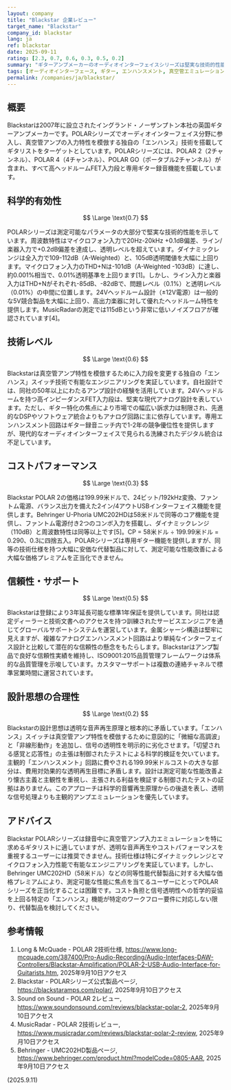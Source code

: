 ```yaml
---
layout: company
title: "Blackstar 企業レビュー"
target_name: "Blackstar"
company_id: blackstar
lang: ja
ref: blackstar
date: 2025-09-11
rating: [2.3, 0.7, 0.6, 0.3, 0.5, 0.2]
summary: "ギターアンプメーカーのオーディオインターフェイスシリーズは堅実な技術的性能を提供するが、透明な音声再生に反する設計思想を採用"
tags: [オーディオインターフェース, ギター, エンハンスメント, 真空管エミュレーション]
permalink: /companies/ja/blackstar/
---
```


## 概要

Blackstarは2007年に設立されたイングランド・ノーザンプトン本社の英国ギターアンプメーカーです。POLARシリーズでオーディオインターフェイス分野に参入し、真空管アンプの入力特性を模倣する独自の「エンハンス」技術を搭載してギタリストをターゲットとしています。POLARシリーズには、POLAR 2（2チャンネル）、POLAR 4（4チャンネル）、POLAR GO（ポータブル2チャンネル）が含まれ、すべて高ヘッドルームFET入力段と専用ギター録音機能を搭載しています。

## 科学的有効性

$$ \Large \text{0.7} $$

POLARシリーズは測定可能なパラメータの大部分で堅実な技術的性能を示しています。周波数特性はマイクロフォン入力で20Hz-20kHz +0.1dB偏差、ライン/楽器入力で+0.2dB偏差を達成し、透明レベルを超えています。ダイナミックレンジは全入力で109-112dB（A-Weighted）と、105dB透明閾値を大幅に上回ります。マイクロフォン入力のTHD+Nは-101dB（A-Weighted -103dB）に達し、約0.001%相当で、0.01%透明基準を上回ります[1]。しかし、ライン入力と楽器入力はTHD+Nがそれぞれ-85dB、-82dBで、問題レベル（0.1%）と透明レベル（0.01%）の中間に位置します。24Vヘッドルーム設計（±12V電源）は一般的な5V競合製品を大幅に上回り、高出力楽器に対して優れたヘッドルーム特性を提供します。MusicRadarの測定では115dBという非常に低いノイズフロアが確認されています[4]。

## 技術レベル

$$ \Large \text{0.6} $$

Blackstarは真空管アンプ特性を模倣するために入力段を変更する独自の「エンハンス」スイッチ技術で有能なエンジニアリングを実証しています。自社設計では、同社の50年以上にわたるアンプ設計の経験を活用しています。24Vヘッドルームを持つ高インピーダンスFET入力段は、堅実な現代アナログ設計を表しています。ただし、ギター特化の焦点により市場での幅広い訴求力は制限され、先進的なDSPやソフトウェア統合よりもアナログ回路に主に依存しています。専用エンハンスメント回路はギター録音ニッチ内で1-2年の競争優位性を提供しますが、現代的なオーディオインターフェイスで見られる洗練されたデジタル統合は不足しています。

## コストパフォーマンス

$$ \Large \text{0.3} $$

Blackstar POLAR 2の価格は199.99米ドルで、24ビット/192kHz変換、ファントム電源、バランス出力を備えた2イン/4アウトUSBインターフェイス機能を提供します。Behringer U-Phoria UMC202HDは58米ドルで同等のコア機能を提供し、ファントム電源付き2つのコンボ入力を搭載し、ダイナミックレンジ（110dB）と周波数特性は同等以上です[5]。CP = 58米ドル ÷ 199.99米ドル = 0.290、0.3に四捨五入。POLARシリーズは専用ギター機能を提供しますが、同等の技術仕様を持つ大幅に安価な代替製品に対して、測定可能な性能改善による大幅な価格プレミアムを正当化できません。

## 信頼性・サポート

$$ \Large \text{0.5} $$

Blackstarは登録により3年延長可能な標準1年保証を提供しています。同社は認定ディーラーと技術文書へのアクセスを持つ訓練されたサービスエンジニアを通じてグローバルサポートシステムを運営しています。金属シャーシ構造は堅牢に見えますが、複雑なアナログエンハンスメント回路はより単純なインターフェイス設計と比較して潜在的な信頼性の懸念をもたらします。Blackstarはアンプ製品で良好な信頼性実績を維持し、ISO9001:2015品質管理フレームワークは体系的な品質管理を示唆しています。カスタマーサポートは複数の連絡チャネルで標準営業時間に運営されています。

## 設計思想の合理性

$$ \Large \text{0.2} $$

Blackstarの設計思想は透明な音声再生原理と根本的に矛盾しています。「エンハンス」スイッチは真空管アンプ特性を模倣するために意図的に「微細な高調波」と「非線形動作」を追加し、信号の透明性を明示的に劣化させます。「切望される感覚と応答性」の主張は制御されたテストによる科学的検証を欠いています。主観的「エンハンスメント」回路に費やされる199.99米ドルコストの大きな部分は、費用対効果的な透明再生目標に矛盾します。設計は測定可能な性能改善より懐古主義と主観性を重視し、主張される利益を検証する制御されたテストの証拠はありません。このアプローチは科学的音響再生原理からの後退を表し、透明な信号処理よりも主観的アンプエミュレーションを優先しています。

## アドバイス

Blackstar POLARシリーズは録音中に真空管アンプ入力エミュレーションを特に求めるギタリストに適していますが、透明な音声再生やコストパフォーマンスを重視するユーザーには推奨できません。技術仕様は特にダイナミックレンジとマイクロフォン入力性能で有能なエンジニアリングを実証しています。しかし、Behringer UMC202HD（58米ドル）などの同等性能代替製品に対する大幅な価格プレミアムにより、測定可能な性能に焦点を当てるユーザーにとってPOLARシリーズを正当化することは困難です。コスト負担と信号透明性への哲学的妥協を上回る特定の「エンハンス」機能が特定のワークフロー要件に対応しない限り、代替製品を検討してください。

## 参考情報

1. Long & McQuade - POLAR 2技術仕様, https://www.long-mcquade.com/387400/Pro-Audio-Recording/Audio-Interfaces-DAW-Controllers/Blackstar-Amplification/POLAR-2-USB-Audio-Interface-for-Guitarists.htm, 2025年9月10日アクセス
2. Blackstar - POLARシリーズ公式製品ページ, https://blackstaramps.com/polar/, 2025年9月10日アクセス
3. Sound on Sound - POLAR 2レビュー, https://www.soundonsound.com/reviews/blackstar-polar-2, 2025年9月10日アクセス
4. MusicRadar - POLAR 2技術レビュー, https://www.musicradar.com/reviews/blackstar-polar-2-review, 2025年9月10日アクセス
5. Behringer - UMC202HD製品ページ, https://www.behringer.com/product.html?modelCode=0805-AAR, 2025年9月10日アクセス

(2025.9.11)